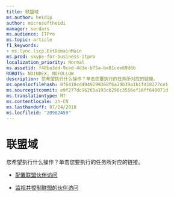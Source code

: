```yaml
---
title: 联盟域
ms.author: heidip
author: microsoftheidi
manager: serdars
ms.audience: ITPro
ms.topic: article
f1_keywords:
- ms.lync.lscp.ExtDomainMain
ms.prod: skype-for-business-itpro
localization_priority: Normal
ms.assetid: f48ba3dd-9ced-4d3e-b75a-be81cee69d6b
ROBOTS: NOINDEX, NOFOLLOW
description: 您希望执行什么操作？单击您要执行的任务所对应的链接。
ms.openlocfilehash: 0f6410cd4949299368f6a29b39a1b1fd18277ce1
ms.sourcegitcommit: e9f277dc96265a193c6298c3556ef16ff640071d
ms.translationtype: MT
ms.contentlocale: zh-CN
ms.lasthandoff: 07/24/2018
ms.locfileid: "20982459"
---
```

# <a name="federated-domains"></a>联盟域
 
您希望执行什么操作？单击您要执行的任务所对应的链接。
  
- [配置联盟伙伴访问](http://technet.microsoft.com/library/5485e208-81e4-4e59-9aeb-1232c11dd8a2.aspx)
    
- [监视并控制联盟的伙伴访问](http://technet.microsoft.com/library/3ee6e175-986d-4c33-b03a-b9f93083dca6.aspx)
    

